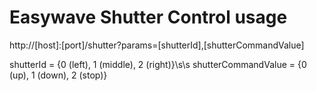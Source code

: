 # Easywave Shutter Control usage

http://[host]:[port]/shutter?params=[shutterId],[shutterCommandValue]

shutterId = {0 (left), 1 (middle), 2 (right)}\s\s
shutterCommandValue = {0 (up), 1 (down), 2 (stop)}
